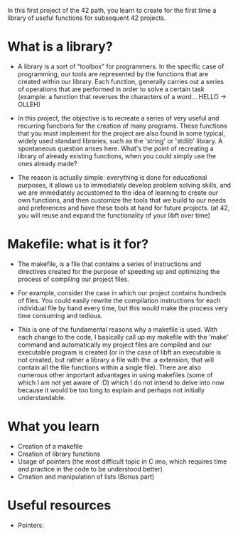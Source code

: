 In this first project of the 42 path, you learn to create for the first time a library of useful functions for subsequent 42 projects.

<h1>What is a library?</h1>

- A library is a sort of “toolbox” for programmers. In the specific case of programming, our tools are represented by the functions that are created within our library. Each function, generally carries out a series of operations that are performed in order to solve a certain task (example: a function that reverses the characters of a word... HELLO -> OLLEH)

- In this project, the objective is to recreate a series of very useful and recurring functions for the creation of many programs. These functions that you must implement for the project are also found in some typical, widely used standard libraries, such as the 'string' or 'stdlib' library. A spontaneous question arises here. What's the point of recreating a library of already existing functions, when you could simply use the ones already made?

- The reason is actually simple: everything is done for educational purposes, it allows us to immediately develop problem solving skills, and we are immediately accustomed to the idea of learning to create our own functions, and then customize the tools that we build to our needs and preferences and have these tools at hand for future projects. (at 42, you will reuse and expand the functionality of your libft over time)

<h1>Makefile: what is it for?</h1>

- The makefile, is a file that contains a series of instructions and directives created for the purpose of speeding up and optimizing the process of compiling our project files.

- For example, consider the case in which our project contains hundreds of files. You could easily rewrite the compilation instructions for each individual file by hand every time, but this would make the process very time consuming and tedious.

- This is one of the fundamental reasons why a makefile is used. With each change to the code, I basically call up my makefile with the 'make' command and automatically my project files are compiled and our executable program is created (or in the case of libft an executable is not created, but rather a library a file with the .a extension, that will contain all the file functions within a single file). There are also numerous other important advantages in using makefiles (some of which I am not yet aware of :D) which I do not intend to delve into now because it would be too long to explain and perhaps not initially understandable.


<h1>What you learn</h1>

- Creation of a makefile
- Creation of library functions
- Usage of pointers (the most difficult topic in C imo, which requires time and practice in the code to be understood better)
- Creation and manipulation of lists (Bonus part)

<h1>Useful resources</h1>

- Pointers: <a href="https://www.youtube.com/watch?v=NtfbWkxJTHw"></a>
